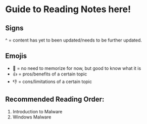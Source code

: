 # Guide to Reading Notes here!

## Signs
^ = content has yet to been updated/needs to be further updated.


## Emojis
- :thought_balloon: = no need to memorize for now, but good to know what it is
- :thumbsup: = pros/benefits of a certain topic
- :thumbsdown: = cons/limitations of a certain topic

## Recommended Reading Order:
1.  Introduction to Malware
2.  Windows Malware
